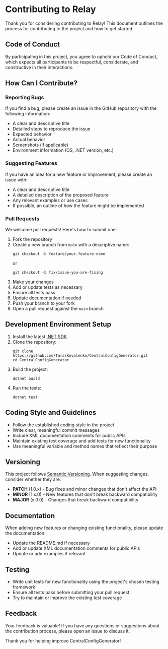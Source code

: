 # Contributing to Relay

Thank you for considering contributing to Relay! This document outlines the process for contributing to the project and how to get started.

## Code of Conduct

By participating in this project, you agree to uphold our Code of Conduct, which expects all participants to be respectful, considerate, and constructive in their interactions.

## How Can I Contribute?

### Reporting Bugs

If you find a bug, please create an issue in the GitHub repository with the following information:

- A clear and descriptive title
- Detailed steps to reproduce the issue
- Expected behavior
- Actual behavior
- Screenshots (if applicable)
- Environment information (OS, .NET version, etc.)

### Suggesting Features

If you have an idea for a new feature or improvement, please create an issue with:

- A clear and descriptive title
- A detailed description of the proposed feature
- Any relevant examples or use cases
- If possible, an outline of how the feature might be implemented

### Pull Requests

We welcome pull requests! Here's how to submit one:

1. Fork the repository
2. Create a new branch from `main` with a descriptive name:
   ```
   git checkout -b feature/your-feature-name
   ```
   or
   ```
   git checkout -b fix/issue-you-are-fixing
   ```
3. Make your changes
4. Add or update tests as necessary
5. Ensure all tests pass
6. Update documentation if needed
7. Push your branch to your fork
8. Open a pull request against the `main` branch

## Development Environment Setup

1. Install the latest [.NET SDK](https://dotnet.microsoft.com/download)
2. Clone the repository:
   ```
   git clone https://github.com/TarasKovalenko/CentralConfigGenerator.git
   cd CentralConfigGenerator
   ```
3. Build the project:
   ```
   dotnet build
   ```
4. Run the tests:
   ```
   dotnet test
   ```

## Coding Style and Guidelines

- Follow the established coding style in the project
- Write clear, meaningful commit messages
- Include XML documentation comments for public APIs
- Maintain existing test coverage and add tests for new functionality
- Use meaningful variable and method names that reflect their purpose

## Versioning

This project follows [Semantic Versioning](https://semver.org/). When suggesting changes, consider whether they are:

- **PATCH** (1.0.x) - Bug fixes and minor changes that don't affect the API
- **MINOR** (1.x.0) - New features that don't break backward compatibility
- **MAJOR** (x.0.0) - Changes that break backward compatibility

## Documentation

When adding new features or changing existing functionality, please update the documentation:

- Update the README.md if necessary
- Add or update XML documentation comments for public APIs
- Update or add examples if relevant

## Testing

- Write unit tests for new functionality using the project's chosen testing framework
- Ensure all tests pass before submitting your pull request
- Try to maintain or improve the existing test coverage

## Feedback

Your feedback is valuable! If you have any questions or suggestions about the contribution process, please open an issue to discuss it.

Thank you for helping improve CentralConfigGenerator!
